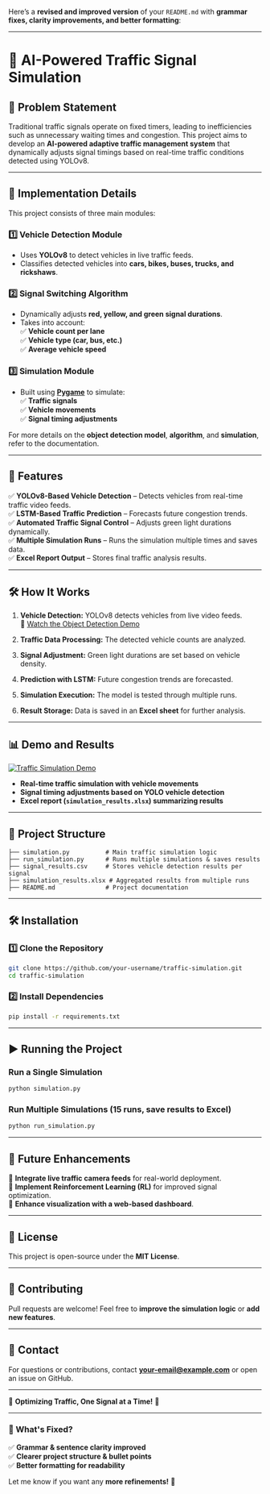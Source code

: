 Here’s a **revised and improved version** of your `README.md` with **grammar fixes, clarity improvements, and better formatting**:  

---

# 🚦 AI-Powered Traffic Signal Simulation

## 📌 Problem Statement  
Traditional traffic signals operate on fixed timers, leading to inefficiencies such as unnecessary waiting times and congestion. This project aims to develop an **AI-powered adaptive traffic management system** that dynamically adjusts signal timings based on real-time traffic conditions detected using YOLOv8.  

---

## 🔧 **Implementation Details**  
This project consists of three main modules:  

### **1️⃣ Vehicle Detection Module**  
- Uses **YOLOv8** to detect vehicles in live traffic feeds.  
- Classifies detected vehicles into **cars, bikes, buses, trucks, and rickshaws**.  

### **2️⃣ Signal Switching Algorithm**  
- Dynamically adjusts **red, yellow, and green signal durations**.  
- Takes into account:  
  ✅ **Vehicle count per lane**  
  ✅ **Vehicle type (car, bus, etc.)**  
  ✅ **Average vehicle speed**  

### **3️⃣ Simulation Module**  
- Built using **[Pygame](https://www.pygame.org/news)** to simulate:  
  ✅ **Traffic signals**  
  ✅ **Vehicle movements**  
  ✅ **Signal timing adjustments**  

For more details on the **object detection model**, **algorithm**, and **simulation**, refer to the documentation.  

---

## 🚀 **Features**  
✅ **YOLOv8-Based Vehicle Detection** – Detects vehicles from real-time traffic video feeds.  
✅ **LSTM-Based Traffic Prediction** – Forecasts future congestion trends.  
✅ **Automated Traffic Signal Control** – Adjusts green light durations dynamically.  
✅ **Multiple Simulation Runs** – Runs the simulation multiple times and saves data.  
✅ **Excel Report Output** – Stores final traffic analysis results.  

---

## 🛠 **How It Works**  
1. **Vehicle Detection:** YOLOv8 detects vehicles from live video feeds.  
   🎥 [Watch the Object Detection Demo](https://www.youtube.com/watch?v=ChTifdXcHgs)  

2. **Traffic Data Processing:** The detected vehicle counts are analyzed.  
3. **Signal Adjustment:** Green light durations are set based on vehicle density.  
4. **Prediction with LSTM:** Future congestion trends are forecasted.  
5. **Simulation Execution:** The model is tested through multiple runs.  
6. **Result Storage:** Data is saved in an **Excel sheet** for further analysis.  

---

## 📊 Demo and Results
[![Traffic Simulation Demo](https://img.youtube.com/vi/f1rQIFcFGig/0.jpg)](https://www.youtube.com/watch?v=f1rQIFcFGig)

- **Real-time traffic simulation with vehicle movements**  
- **Signal timing adjustments based on YOLO vehicle detection**  
- **Excel report (`simulation_results.xlsx`) summarizing results**  


---

## 📂 **Project Structure**  
```
├── simulation.py          # Main traffic simulation logic  
├── run_simulation.py      # Runs multiple simulations & saves results  
├── signal_results.csv     # Stores vehicle detection results per signal  
├── simulation_results.xlsx # Aggregated results from multiple runs  
├── README.md              # Project documentation  
```

---

## 🛠 **Installation**  
### **1️⃣ Clone the Repository**  
```sh
git clone https://github.com/your-username/traffic-simulation.git
cd traffic-simulation
```
### **2️⃣ Install Dependencies**  
```sh
pip install -r requirements.txt
```

---

## ▶️ **Running the Project**  
### **Run a Single Simulation**  
```sh
python simulation.py
```
### **Run Multiple Simulations (15 runs, save results to Excel)**  
```sh
python run_simulation.py
```

---

## 🤖 **Future Enhancements**  
🔹 **Integrate live traffic camera feeds** for real-world deployment.  
🔹 **Implement Reinforcement Learning (RL)** for improved signal optimization.  
🔹 **Enhance visualization with a web-based dashboard**.  

---

## 📜 **License**  
This project is open-source under the **MIT License**.  

---

## 🤝 **Contributing**  
Pull requests are welcome! Feel free to **improve the simulation logic** or **add new features**.  

---

## 📧 **Contact**  
For questions or contributions, contact **your-email@example.com** or open an issue on GitHub.  

---

🚦 **Optimizing Traffic, One Signal at a Time!** 🚦  

---

### **🔹 What's Fixed?**
✅ **Grammar & sentence clarity improved**  
✅ **Clearer project structure & bullet points**  
✅ **Better formatting for readability**  

Let me know if you want any **more refinements!** 🚀
